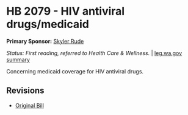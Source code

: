 # HB 2079 - HIV antiviral drugs/medicaid
**Primary Sponsor:** [Skyler Rude](/person/leg/rude_sk.md)

*Status: First reading, referred to Health Care & Wellness.* | [leg.wa.gov summary](https://app.leg.wa.gov/billsummary?BillNumber=2079&Year=2021)

Concerning medicaid coverage for HIV antiviral drugs.

## Revisions
* [Original Bill](1/)